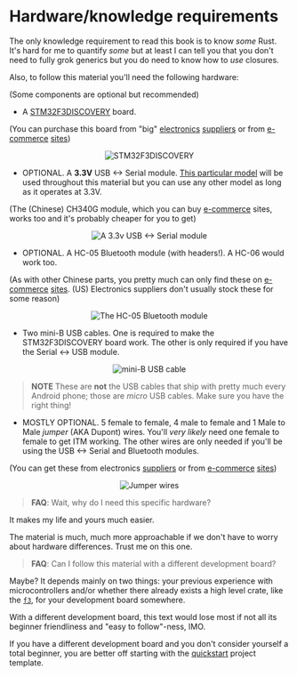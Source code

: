 # Hardware/knowledge requirements

The only knowledge requirement to read this book is to know *some* Rust. It's hard for me to
quantify *some* but at least I can tell you that you don't need to fully grok generics but you do
need to know how to *use* closures.

Also, to follow this material you'll need the following hardware:

(Some components are optional but recommended)

- A [STM32F3DISCOVERY] board.

[STM32F3DISCOVERY]: http://www.st.com/en/evaluation-tools/stm32f3discovery.html

(You can purchase this board from "big" [electronics][0] [suppliers][1] or from [e-commerce][2]
[sites][3])

[0]: http://www.mouser.com/ProductDetail/STMicroelectronics/STM32F3DISCOVERY
[1]: http://www.digikey.com/product-detail/en/stmicroelectronics/STM32F3DISCOVERY/497-13192-ND
[2]: https://www.aliexpress.com/wholesale?SearchText=stm32f3discovery
[3]: http://www.ebay.com/sch/i.html?_nkw=stm32f3discovery

<p align="center">
<img title="STM32F3DISCOVERY" src="/assets/f3.jpg">
</p>

- OPTIONAL. A **3.3V** USB <-> Serial module. [This particular model][sparkfun] will be used
  throughout this material but you can use any other model as long as it operates at 3.3V.

[sparkfun]: https://www.sparkfun.com/products/9873

(The (Chinese) CH340G module, which you can buy [e-commerce][4] sites, works too and it's probably
cheaper for you to get)

[4]: https://www.aliexpress.com/wholesale?SearchText=CH340G

<p align="center">
<img title="A 3.3v USB <-> Serial module" src="/assets/serial.jpg">
</p>

- OPTIONAL. A HC-05 Bluetooth module (with headers!). A HC-06 would work too.

(As with other Chinese parts, you pretty much can only find these on [e-commerce][5] [sites][6].
(US) Electronics suppliers don't usually stock these for some reason)

[5]: http://www.ebay.com/sch/i.html?_nkw=hc-05
[6]: https://www.aliexpress.com/wholesale?SearchText=hc-05

<p align="center">
<img title="The HC-05 Bluetooth module" src="/assets/bluetooth.jpg">
</p>

- Two mini-B USB cables. One is required to make the STM32F3DISCOVERY board work. The other is only
  required if you have the Serial <-> USB module.

<p align="center">
<img title="mini-B USB cable" src="/assets/usb-cable.jpg">
</p>

> **NOTE** These are **not** the USB cables that ship with pretty much every Android phone; those
> are *micro* USB cables. Make sure you have the right thing!

- MOSTLY OPTIONAL. 5 female to female, 4 male to female and 1 Male to Male *jumper* (AKA Dupont)
  wires. You'll *very likely* need one female to female to get ITM working. The other wires are only
  needed if you'll be using the USB <-> Serial and Bluetooth modules.

(You can get these from electronics [suppliers][7] or from [e-commerce][8] [sites][9])

[7]: https://www.adafruit.com/categories/306
[8]: http://www.ebay.com/sch/i.html?_nkw=dupont+wire
[9]: https://www.aliexpress.com/wholesale?SearchText=dupont+wire

<p align="center">
<img title="Jumper wires" src="/assets/jumper-wires.jpg">
</p>

> **FAQ**: Wait, why do I need this specific hardware?

It makes my life and yours much easier.

The material is much, much more approachable if we don't have to worry about hardware differences.
Trust me on this one.

> **FAQ**: Can I follow this material with a different development board?

Maybe? It depends mainly on two things: your previous experience with microcontrollers and/or
whether there already exists a high level crate, like the [`f3`], for your development board
somewhere.

[`f3`]: https://docs.rs/f3

With a different development board, this text would lose most if not all its beginner friendliness
and "easy to follow"-ness, IMO.

If you have a different development board and you don't consider yourself a total beginner, you are
better off starting with the [quickstart] project template.

[quickstart]: https://docs.rs/cortex-m-quickstart
